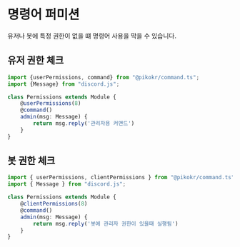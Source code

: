 # 명령어 퍼미션

유저나 봇에 특정 권한이 없을 떄 명령어 사용을 막을 수 있습니다.

## 유저 권한 체크

```ts
import {userPermissions, command} from "@pikokr/command.ts";
import {Message} from "discord.js";

class Permissions extends Module {
    @userPermissions(8)
    @command()
    admin(msg: Message) {
        return msg.reply('관리자용 커맨드')
    }
}
```

## 봇 권한 체크

```ts
import { userPermissions, clientPermissions } from "@pikokr/command.ts";
import { Message } from "discord.js";

class Permissions extends Module {
    @clientPermissions(8)
    @command()
    admin(msg: Message) {
        return msg.reply('봇에 관리자 권한이 있을때 실행됨')
    }
}
```

